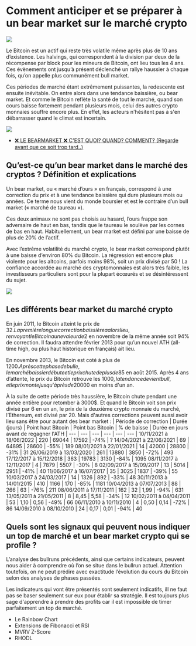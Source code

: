 # Comment anticiper et se préparer à un bear market sur le marché crypto

![](https://coinacademy.fr/wp-content/uploads/2022/01/se-preparer-au-bear-market-dump-1-1600x1000.png.webp)

Le Bitcoin est un actif qui reste très volatile même après plus de 10 ans d’existence. Les halvings, qui correspondent à la division par deux de la récompense par block pour les mineurs de Bitcoin, ont lieu tous les 4 ans. Ces évènements ont jusqu’à présent déclenché un rallye haussier à chaque fois, qu’on appelle plus communément bull market.

Ces périodes de marché étant extrêmement puissantes, la redescente est ensuite inévitable. On entre alors dans une tendance baissière, ou bear market. Et comme le Bitcoin reflète la santé de tout le marché, quand son cours baisse fortement pendant plusieurs mois, celui des autres crypto monnaies souffre encore plus. En effet, les acteurs n'hésitent pas à s'en débarrasser quand le climat est incertain.

![](https://coinacademy.fr/wp-content/uploads/2021/12/bitcoin-halving-1024x518.png.webp)

- [❌ LE BEARMARKET ❌ C'EST QUOI? QUAND? COMMENT? (Regarde avant que ce soit trop tard..)](https://youtu.be/_5pcMWX87Jc)

## Qu’est-ce qu’un bear market dans le marché des cryptos ? Définition et explications

Un bear market, ou « marché d’ours » en français, correspond à une correction du prix et à une tendance baissière qui dure plusieurs mois ou années. Ce terme nous vient du monde boursier et est le contraire d’un bull market (« marché de taureau »).

Ces deux animaux ne sont pas choisis au hasard, l’ours frappe son adversaire de haut en bas, tandis que le taureau le soulève par les cornes de bas en haut. Habituellement, un bear market est défini par une baisse de plus de 20% de l’actif.

Avec l’extrême volatilité du marché crypto, le bear market correspond plutôt à une baisse d’environ 80% du Bitcoin. La régression est encore plus violente pour les altcoins, parfois moins 98%, soit un prix divisé par 50 ! La confiance accordée au marché des cryptomonnaies est alors très faible, les investisseurs particuliers sont pour la plupart écœurés et se désintéressent du sujet.

![](https://coinacademy.fr/wp-content/uploads/2021/12/bear-and-bull-market.png.webp)

## Les différents bear market du marché crypto

En juin 2011, le Bitcoin atteint le prix de 32$. La première longue correction baissière a alors lieu, renvoyant le Bitcoin a une valeur de 2$ en novembre de la même année soit 94% de correction. Il faudra attendre février 2013 pour qu’un nouvel ATH (all-time high, ou plus haut historique en français) ait lieu.

En novembre 2013, le Bitcoin est coté à plus de 1200$. Après cette phase de bulle, le marché baissier débute et le prix chute de plus de 85% pour se retrouver à près de ~170$ en août 2015. Après 4 ans d’attente, le prix du Bitcoin retrouve les 1000$, la tendance devient bull, et le prix monte jusqu’à près de 20 000$ en moins d'un an.

À la suite de cette période très haussière, le Bitcoin chute pendant une année entière pour retomber à 3000$. Et quand le Bitcoin voit son prix divisé par 6 en un an, le prix de la deuxième crypto monnaie du marché, l’Ethereum, est divisé par 20. Mais d'autres corrections peuvent aussi avoir lieu sans être pour autant des bear market :
| Période de correction | Durée (jours) | Point haut Bitcoin | Point bas Bitcoin | % de baisse | Durée en jours avant de regagner l'ATH
| --- | --- | --- | --- | --- | --- |
10/11/2021 à 18/06/2022 | 220 | 69044 | 17592 | -74% | ?
14/04/2021 à 22/06/2021 | 69 | 64895 | 28600 | -55% | 189
08/01/2021 à 22/01/2021 | 14 | 42000 | 28800 | -31% | 31
26/06/2019 à 13/03/2020 | 261 | 13880 | 3850 | -72% | 493
17/12/2017 à 15/12/2018 | 363 | 19783 | 3130 | -84% | 1095
08/11/2017 à 12/11/2017 | 4 | 7879 | 5507 | -30% | 8
02/09/2017 à 15/09/2017 | 13 | 5014 | 2951 | -41% | 40
11/06/2017 à 16/07/2017 | 35 | 3025 | 1837 | -39% | 55
10/03/2017 à 24/03/2017 | 14 | 1326 | 892 | -33% | 48
30/11/2013 à 14/01/2015 | 410 | 1166 | 170 | -85% | 1181
10/04/2013 à 07/07/2013 | 88 | 266 | 63 | -76% | 211
08/06/2011 à 17/11/2011 | 162 | 32 | 1,99 | -94% | 631
13/05/2011 à 21/05/2011 | 8 | 8,45 | 5,58 | -34% | 12
10/02/2011 à 04/04/2011 | 53 | 1,10 | 0,56 | -49% | 66
06/11/2010 à 10/11/2010 | 4 | 0,50 | 0,14 | -72% | 86
14/09/2010 à 08/10/2010 | 24 | 0,17 | 0,01 | -94% | 40

## Quels sont les signaux qui peuvent nous indiquer un top de marché et un bear market crypto qui se profile ?

L’analyse des bullruns précédents, ainsi que certains indicateurs, peuvent nous aider à comprendre où l’on se situe dans le bullrun actuel. Attention toutefois, on ne peut prédire avec exactitude l’évolution du cours du Bitcoin selon des analyses de phases passées.

Les indicateurs qui vont être présentés sont seulement indicatifs, iIl ne faut pas se baser seulement sur eux pour établir sa stratégie. Il est toujours plus sage d'apprendre à prendre des profits car il est impossible de timer parfaitement un top de marché.

- Le Rainbow Chart
- Extensions de Fibonacci et RSI
- MVRV Z-Score
- RHODL
